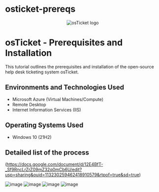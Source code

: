 # osticket-prereqs
<p align="center">
<img src="https://i.imgur.com/Clzj7Xs.png" alt="osTicket logo"/>
</p>

<h1>osTicket - Prerequisites and Installation</h1>
This tutorial outlines the prerequisites and installation of the open-source help desk ticketing system osTicket.<br />

<h2>Environments and Technologies Used</h2>

- Microsoft Azure (Virtual Machines/Compute)
- Remote Desktop
- Internet Information Services (IIS)

<h2>Operating Systems Used </h2>

- Windows 10</b> (21H2)

<h2> Detailed list of the process</h2>

(https://docs.google.com/document/d/12E4BfT-_Sf9RncLrZrZ09mZ32q0mCb6U/edit?usp=sharing&ouid=113230259462418910579&rtpof=true&sd=true)


![image](https://github.com/user-attachments/assets/697946e6-eaf5-4366-833e-250217a80a68)
![image](https://github.com/user-attachments/assets/130dd0b6-fcc5-42d6-92f5-efb29297670b)
![image](https://github.com/user-attachments/assets/39776e37-cdc8-4291-8b36-7ae235ea39cb)
![image](https://github.com/user-attachments/assets/6a6a6a63-7e86-4717-9681-3a3e370d37a6)

